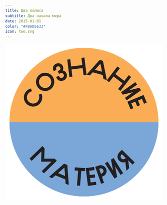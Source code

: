 ```yaml
---
title: Два полюса
subtitle: Два начала мира
date: 2015-01-01
color: "#FBAD5633"
icon: two.svg
---
```


![](./two.svg)